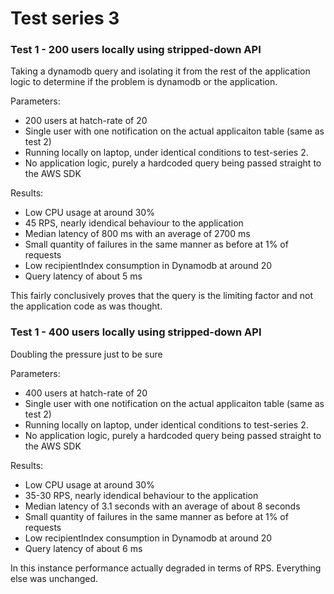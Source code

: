# Test series 3

### Test 1 - 200 users locally using stripped-down API

Taking a dynamodb query and isolating it from the rest of the application logic to determine if the 
problem is dynamodb or the application. 

Parameters: 
- 200 users at hatch-rate of 20
- Single user with one notification on the actual applicaiton table (same as test 2)
- Running locally on laptop, under identical conditions to test-series 2. 
- No application logic, purely a hardcoded query being passed straight to the AWS SDK

Results: 
- Low CPU usage at around 30%
- 45 RPS, nearly idendical behaviour to the application
- Median latency of 800 ms with an average of 2700 ms
- Small quantity of failures in the same manner as before at 1% of requests
- Low recipientIndex consumption in Dynamodb at around 20
- Query latency of about 5 ms

This fairly conclusively proves that the query is the limiting factor and not the application code as was thought. 


### Test 1 - 400 users locally using stripped-down API

Doubling the pressure just to be sure

Parameters: 
- 400 users at hatch-rate of 20
- Single user with one notification on the actual applicaiton table (same as test 2)
- Running locally on laptop, under identical conditions to test-series 2. 
- No application logic, purely a hardcoded query being passed straight to the AWS SDK

Results: 
- Low CPU usage at around 30%
- 35-30 RPS, nearly idendical behaviour to the application
- Median latency of 3.1 seconds with an average of about 8 seconds 
- Small quantity of failures in the same manner as before at 1% of requests
- Low recipientIndex consumption in Dynamodb at around 20
- Query latency of about 6 ms

In this instance performance actually degraded in terms of RPS. Everything else was unchanged. 
